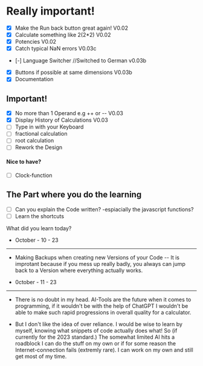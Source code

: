# Really important!
- [x] Make the Run back button great again! V0.02
- [x] Calculate something like 2(2*2) V0.02
- [x] Potencies V0.02
- [x] Catch typical NaN errors V0.03c
- [-] Language Switcher //Switched to German v0.03b
- [x] Buttons if possible at same dimensions V0.03b
- [x] Documentation

## Important!
- [x] No more than 1 Operand e.g ++ or -- V0.03
- [x] Display History of Calculations V0.03
- [ ] Type in with your Keyboard
- [ ] fractional calculation
- [ ] root calculation
- [ ] Rework the Design

#### Nice to have?
- [ ] Clock-function

## The Part where you do the learning
- [ ] Can you explain the Code written?
        -espiacially the javascript functions?
- [ ] Learn the shortcuts

What did you learn today?
- October - 10 - 23
-----------------------------------------------------------------
- Making Backups when creating new Versions of your Code
        -- It is improtant because if you mess up really badly, you always can jump back to a Version where everything actually works.

- 0ctober - 11 - 23
-----------------------------------------------------------------
- There is no doubt in my head. AI-Tools are the future when it comes to programming, if it wouldn't be with the help of ChatGPT I wouldn't be able to make such rapid progressions in overall quality for a calculator. 

- But I don't like the idea of over reliance. I would be wise to learn by myself, knowing what snippets of code actually does what! So (if currently for the 2023 standard.) The somewhat limited AI hits a roadblock I can do the stuff on my own or if for some reason the Internet-connection fails (extremly rare). I can work on my own and still get most of my time.

